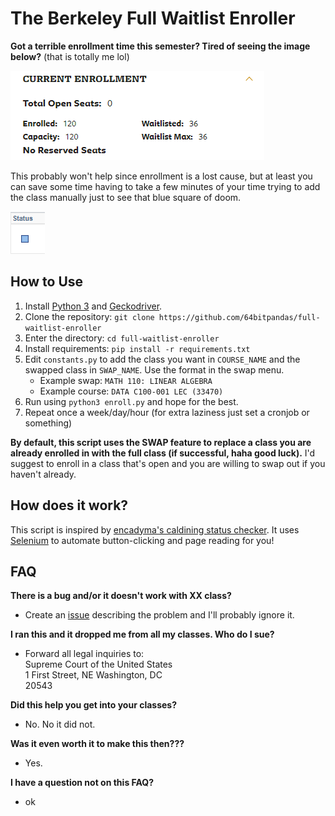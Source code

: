 # The Berkeley Full Waitlist Enroller

**Got a terrible enrollment time this semester? Tired of seeing the image below?**
(that is totally me lol)

![waitlist full noo](img/full.png)

This probably won't help since enrollment is a lost cause, but at least you can save some time having to take a few minutes of your time trying to add the class manually just to see that blue square of doom.

![blue square](img/bluesquare.png)

## How to Use

1. Install [Python 3](https://www.python.org/downloads/) and [Geckodriver](https://github.com/mozilla/geckodriver/releases).
2. Clone the repository: `git clone https://github.com/64bitpandas/full-waitlist-enroller`
3. Enter the directory: `cd full-waitlist-enroller`
4. Install requirements: `pip install -r requirements.txt`
5. Edit `constants.py` to add the class you want in `COURSE_NAME` and the swapped class in `SWAP_NAME`. Use the format in the swap menu.
    - Example swap: `MATH 110: LINEAR ALGEBRA`
    - Example course: `DATA C100-001 LEC (33470)`
5. Run using `python3 enroll.py` and hope for the best.
6. Repeat once a week/day/hour (for extra laziness just set a cronjob or something)


**By default, this script uses the SWAP feature to replace a class you are already enrolled in with the full class (if successful, haha good luck).** I'd suggest to enroll in a class that's open and you are willing to swap out if you haven't already.

## How does it work?

This script is inspired by [encadyma's caldining status checker](https://github.com/encadyma/dining_pts). It uses [Selenium](https://www.selenium.dev/) to automate button-clicking and page reading for you!

<!-- Insert more description -->

## FAQ

**There is a bug and/or it doesn't work with XX class?**
 - Create an [issue](https://github.com/64bitpandas/full-waitlist-enroller/issues) describing the problem and I'll probably ignore it.
 
**I ran this and it dropped me from all my classes. Who do I sue?**
 - Forward all legal inquiries to: <br>Supreme Court of the United States<br>1 First Street, NE Washington, DC<br>20543

**Did this help you get into your classes?**
 - No. No it did not.

**Was it even worth it to make this then???**
 - Yes.

**I have a question not on this FAQ?**
 - ok